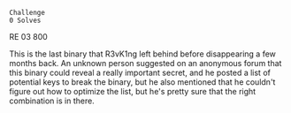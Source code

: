 
    Challenge
    0 Solves

RE 03
800

This is the last binary that R3vK1ng left behind before disappearing a few months back.
An unknown person suggested on an anonymous forum that this binary could reveal a really 
important secret, and he posted a list of potential keys to break the binary, but he also 
mentioned that he couldn't figure out how to optimize the list, but he's pretty sure that 
the right combination is in there.

